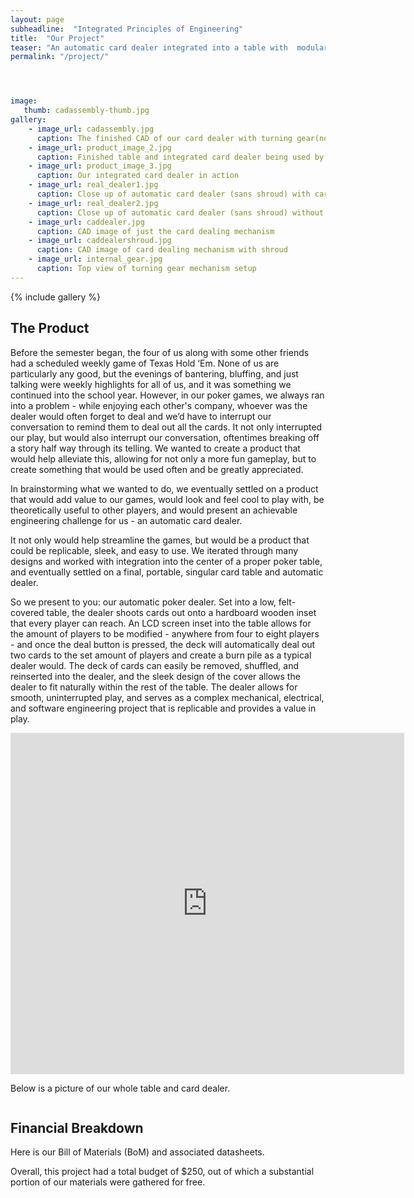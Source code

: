 ```yaml
---
layout: page
subheadline:  "Integrated Principles of Engineering"
title:  "Our Project"
teaser: "An automatic card dealer integrated into a table with  modular number of players"
permalink: "/project/"




image:
   thumb: cadassembly-thumb.jpg
gallery:
    - image_url: cadassembly.jpg
      caption: The finished CAD of our card dealer with turning gear(not integrated into table)
    - image_url: product_image_2.jpg
      caption: Finished table and integrated card dealer being used by team members
    - image_url: product_image_3.jpg
      caption: Our integrated card dealer in action
    - image_url: real_dealer1.jpg
      caption: Close up of automatic card dealer (sans shroud) with cards
    - image_url: real_dealer2.jpg
      caption: Close up of automatic card dealer (sans shroud) without cards
    - image_url: caddealer.jpg  
      caption: CAD image of just the card dealing mechanism 
    - image_url: caddealershroud.jpg
      caption: CAD image of card dealing mechanism with shroud
    - image_url: internal_gear.jpg
      caption: Top view of turning gear mechanism setup
---
```

<!--more-->

{% include gallery %}


## The Product

Before the semester began, the four of us along with some other friends had a scheduled weekly game of Texas Hold ‘Em. None of us are particularly any good, but the evenings of bantering, bluffing, and just talking were weekly highlights for all of us, and it was something we continued into the school year. However, in our poker games, we always ran into a problem - while enjoying each other's company, whoever was the dealer would often forget to deal and we’d have to interrupt our conversation to remind them to deal out all the cards. It not only interrupted our play, but would also interrupt our conversation, oftentimes breaking off a story half way through its telling. We wanted to create a product that would help alleviate this, allowing for not only a more fun gameplay, but to create something that would be used often and be greatly appreciated.

In brainstorming what we wanted to do, we eventually settled on a product that would add value to our games, would look and feel cool to play with, be theoretically useful to other players, and would present an achievable engineering challenge for us - an automatic card dealer.

It not only would help streamline the games, but would be a product that could be replicable, sleek, and easy to use. We iterated through many designs and worked with integration into the center of a proper poker table, and eventually settled on a final, portable, singular card table and automatic dealer.

So we present to you: our automatic poker dealer. Set into a low, felt-covered table, the dealer shoots cards out onto a hardboard wooden inset that every player can reach. An LCD screen inset into the table allows for the amount of players to be modified - anywhere from four to eight players - and once the deal button is pressed, the deck will automatically deal out two cards to the set amount of players and create a burn pile as a typical dealer would. The deck of cards can easily be removed, shuffled, and reinserted into the dealer, and the sleek design of the cover allows the dealer to fit naturally within the rest of the table. The dealer allows for smooth, uninterrupted play, and serves as a complex mechanical, electrical, and software engineering project that is replicable and provides a value in play.
<iframe width="630" height="546" src="https://www.youtube.com/embed/a2pkv4brv5E" frameborder='0' >
</iframe>

Below is a picture of our whole table and card dealer. 

<div class="row">
        <img width= "630" height= src="{{ site.urlimg }}product_image_1.jpg" alt="">
</div><!-- /.row -->

## Financial Breakdown

Here is our Bill of Materials (BoM) and associated datasheets. 

Overall, this project had a total budget of $250, out of which a substantial portion of our materials were gathered for free. 

<div class="row">
        <img src="{{ site.urlimg }}bom.jpg" alt="">
  </div><!-- /.row -->







